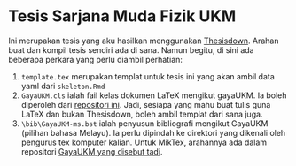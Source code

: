 # Tesis Sarjana Muda Fizik UKM

Ini merupakan tesis yang aku hasilkan menggunakan [Thesisdown](https://github.com/ismayc/thesisdown). Arahan buat dan kompil tesis sendiri ada di sana. Namun begitu, di sini ada beberapa perkara yang perlu diambil perhatian:
1. `template.tex` merupakan templat untuk tesis ini yang akan ambil data yaml dari `skeleton.Rmd`
2. `GayaUKM.cls` ialah fail kelas dokumen LaTeX mengikut gayaUKM. Ia boleh diperoleh dari [repositori ini](https://github.com/mohdhairimohdzaman/GayaUKM). Jadi, sesiapa yang mahu buat tulis guna LaTeX dan bukan Thesisdown, boleh ambil templat dari sana juga.
3. `\bib\GayaUKM-ms.bst` ialah penyusun bibliografi mengikut GayaUKM (pilihan bahasa Melayu). Ia perlu dipindah ke direktori yang dikenali oleh pengurus tex komputer kalian. Untuk MikTex, arahannya ada dalam repositori [GayaUKM yang disebut tadi](https://github.com/mohdhairimohdzaman/GayaUKM).